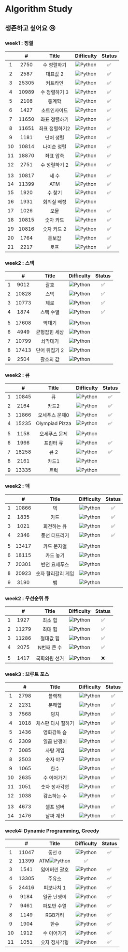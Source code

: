 # Algorithm Study

## 생존하고 싶어요 😢

### week1 : 정렬

|  |   #   |     Title     |                             Difficulty                             | Status |
|:--:| :---: | :-----------: | :----------------------------------------------------------------: | :----: |
|1|2750|  수 정렬하기  | ![Python](https://img.shields.io/badge/BRONZEII-CD7F32?style=flat) |   ✅   |
|2| 2587  |   대표값 2    | ![Python](https://img.shields.io/badge/BRONZEII-CD7F32?style=flat) |   ✅   |
|3| 25305 |   커트라인    | ![Python](https://img.shields.io/badge/BRONZEII-CD7F32?style=flat) |   ✅   |
|4| 10989 | 수 정렬하기 3 | ![Python](https://img.shields.io/badge/BRONZEI-CD7F32?style=flat)  |   ✅   |
|5|2108|통계학|![Python](https://img.shields.io/badge/SILVER%20III-A3A3A3?style=flat) |   ✅   |
|6|1427|소트인사이드|![Python](https://img.shields.io/badge/SILVER%20V-A3A3A3?style=flat) |   ✅   |
|7|11650|좌표 정렬하기|![Python](https://img.shields.io/badge/SILVER%20V-A3A3A3?style=flat) |   ✅   |
|8|11651|좌표 정렬하기2|![Python](https://img.shields.io/badge/SILVER%20V-A3A3A3?style=flat) |   ✅   |
|9|1181|단어 정렬|![Python](https://img.shields.io/badge/SILVER%20V-A3A3A3?style=flat) |   ✅   |
|10|10814|나이순 정렬|![Python](https://img.shields.io/badge/SILVER%20V-A3A3A3?style=flat) |   ✅   |
|11|18870|좌표 압축|![Python](https://img.shields.io/badge/SILVER%20II-A3A3A3?style=flat) |   ✅   |
|12|2751|수 정렬하기 2|![Python](https://img.shields.io/badge/SILVER%20V-A3A3A3?style=flat) |   ✅   |
|  |  |  |  |  |
|13|10817|세 수| ![Python](https://img.shields.io/badge/BRONZEIII-CD7F32?style=flat) |   ✅   |
|14|11399|ATM|![Python](https://img.shields.io/badge/SILVER%20IV-A3A3A3?style=flat) |   ✅   |
|15|1920|수 찾기|![Python](https://img.shields.io/badge/SILVER%20IV-A3A3A3?style=flat) |   ✅   |
|16|1931|회의실 배정|![Python](https://img.shields.io/badge/SILVER%20I-A3A3A3?style=flat)
|17|1026|보물|![Python](https://img.shields.io/badge/SILVER%20IV-A3A3A3?style=flat) |   ✅   |
|18|10815|숫자 카드|![Python](https://img.shields.io/badge/SILVER%20V-A3A3A3?style=flat) |   ✅   |
|19|10816|숫자 카드 2|![Python](https://img.shields.io/badge/SILVER%20IV-A3A3A3?style=flat) |   ✅   |
|20|1764|듣보잡|![Python](https://img.shields.io/badge/SILVER%20IV-A3A3A3?style=flat) |   ✅   |
|21|2217|로프|![Python](https://img.shields.io/badge/SILVER%20IV-A3A3A3?style=flat) |   ✅   |

### week2 : 스택

|  |   #   |     Title     |                             Difficulty                             | Status |
|:---:| :---: | :-----------: | :----------------------------------------------------------------: | :----: |
|1|9012|괄호|![Python](https://img.shields.io/badge/SILVER%20IV-A3A3A3?style=flat) |   ✅   |
|2|10828|스택|![Python](https://img.shields.io/badge/SILVER%20IV-A3A3A3?style=flat) |   ✅   |
|3|10773|제로|![Python](https://img.shields.io/badge/SILVER%20IV-A3A3A3?style=flat) |   ✅   |
|4|1874|스택 수열|![Python](https://img.shields.io/badge/SILVER%20III-A3A3A3?style=flat) |   ✅   |
|  |  |  |  |  | 
|5|17608|막대기|![Python](https://img.shields.io/badge/BRONZEII-CD7F32?style=flat) |      |
|6|4949|균형잡힌 세상|![Python](https://img.shields.io/badge/SILVER%20IV-A3A3A3?style=flat) |      |
|7|10799|쇠막대기|![Python](https://img.shields.io/badge/SILVER%20II-A3A3A3?style=flat) |      |
|8|17413|단어 뒤집기 2|![Python](https://img.shields.io/badge/SILVER%20III-A3A3A3?style=flat) |      |
|9|2504|괄호의 값|![Python](https://img.shields.io/badge/SILVER%20I-A3A3A3?style=flat) |      |

### week2 : 큐

|  |   #   |     Title     |                             Difficulty                             | Status |
|:---:| :---: | :-----------: | :----------------------------------------------------------------: | :----: |
|1|10845|큐|![Python](https://img.shields.io/badge/SILVER%20IV-A3A3A3?style=flat) |   ✅   |
|2|2164|카드2|![Python](https://img.shields.io/badge/SILVER%20IV-A3A3A3?style=flat) |   ✅   |
|3|11866|오세푸스 문제0|![Python](https://img.shields.io/badge/SILVER%20V-A3A3A3?style=flat) |   ✅   |
|4|15235|Olympiad Pizza|![Python](https://img.shields.io/badge/SILVER%20V-A3A3A3?style=flat) |   ✅   |
|  |  |  |  |  |
|5|1158|오세푸스 문제|![Python](https://img.shields.io/badge/SILVER%20IV-A3A3A3?style=flat) |      |
|6|1966|프린터 큐|![Python](https://img.shields.io/badge/SILVER%20III-A3A3A3?style=flat) |   ✅   |
|7|18258|큐 2|![Python](https://img.shields.io/badge/SILVER%20IV-A3A3A3?style=flat) |   ✅   |
|8|2161|카드1|![Python](https://img.shields.io/badge/SILVER%20V-A3A3A3?style=flat) |      |
|9|13335|트럭|![Python](https://img.shields.io/badge/SILVER%20I-A3A3A3?style=flat) |      |

### week2 : 덱

|  |   #   |     Title     |                             Difficulty                             | Status |
|:---:| :---: | :-----------: | :----------------------------------------------------------------: | :----: |
|1|10866|덱|![Python](https://img.shields.io/badge/SILVER%20IV-A3A3A3?style=flat) |   ✅   |
|2|1835|카드|![Python](https://img.shields.io/badge/SILVER%20IV-A3A3A3?style=flat) |   ✅   |
|3|1021|회전하는 큐|![Python](https://img.shields.io/badge/SILVER%20IV-A3A3A3?style=flat) |   ✅  |
|4|2346|풍선 터뜨리기|![Python](https://img.shields.io/badge/SILVER%20III-A3A3A3?style=flat) |   ✅   |
|  |  |  |  |  |
|5|13417|카드 문자열|![Python](https://img.shields.io/badge/SILVER%20III-A3A3A3?style=flat) |      |
|6|18115|카드 놓기|![Python](https://img.shields.io/badge/SILVER%20III-A3A3A3?style=flat) |      |
|7|20301|반전 요세푸스|![Python](https://img.shields.io/badge/SILVER%20III-A3A3A3?style=flat) |      |
|8|20923|숫자 할리갈리 게임|![Python](https://img.shields.io/badge/SILVER%20I-A3A3A3?style=flat) |      |
|9|3190|뱀|![Python](https://img.shields.io/badge/GOLD%20IV-D5A11E?style=flat) |      |

### week2 : 우선순위 큐

|  |   #   |     Title     |                             Difficulty                             | Status |
|:---:| :---: | :-----------: | :----------------------------------------------------------------: | :----: |
|1|1927|최소 힙|![Python](https://img.shields.io/badge/SILVER%20II-A3A3A3?style=flat) |   ✅   |
|2|11279|최대 힙|![Python](https://img.shields.io/badge/SILVER%20II-A3A3A3?style=flat) |   ✅   |
|3|11286|절대값 힙|![Python](https://img.shields.io/badge/SILVER%20I-A3A3A3?style=flat) |   ✅   |
|4|2075|N번째 큰 수|![Python](https://img.shields.io/badge/SILVER%20II-A3A3A3?style=flat) |   ✅   |
|  |  |  |  |  |
|5|1417|국회의원 선거|![Python](https://img.shields.io/badge/SILVER%20V-A3A3A3?style=flat) |   ❌   |

### week3 : 브루트 포스

| |   #   |     Title      |                               Difficulty                               | Status |
|:---:| :---: | :------------: | :--------------------------------------------------------------------: | :----: |
|1|2798|블랙잭|![Python](https://img.shields.io/badge/BRONZE%20II-CD7F32?style=flat) |   ✅   |
|2|2231|분해합|![Python](https://img.shields.io/badge/BRONZE%20II-CD7F32?style=flat) |   ✅   |
|3|7568|덩치|![Python](https://img.shields.io/badge/SILVER%20V-A3A3A3?style=flat) |   ✅   |
|4|1018|체스판 다시 칠하기|![Python](https://img.shields.io/badge/SILVER%20IV-A3A3A3?style=flat) |   ✅   |
|5|1436|영화감독 숌|![Python](https://img.shields.io/badge/SILVER%20V-A3A3A3?style=flat) |   ✅   |
|6|2309|일곱 난쟁이|![Python](https://img.shields.io/badge/BRONZE%20I-CD7F32?style=flat) |   ✅   |
|7|3085|사탕 게임|![Python](https://img.shields.io/badge/SILVER%20III-A3A3A3?style=flat) |   ✅   |
|8|2503|숫자 야구|![Python](https://img.shields.io/badge/SILVER%20III-A3A3A3?style=flat) |   ✅   |
|9|1065|한수|![Python](https://img.shields.io/badge/SILVER%20IV-A3A3A3?style=flat) |   ✅   |
|10|2635|수 이어가기|![Python](https://img.shields.io/badge/SILVER%20V-A3A3A3?style=flat) |   ✅   |
|11|1051|숫자 정사각형|![Python](https://img.shields.io/badge/SILVER%20IV-A3A3A3?style=flat) |   ✅   |
|12|1038|감소하는 수|![Python](https://img.shields.io/badge/GOLD%20V-D5A11E?style=flat) |   ✅   |
|  |  |  |  |  |
|13|4673|셀프 넘버|![Python](https://img.shields.io/badge/SILVER%20V-A3A3A3?style=flat) |   ✅   |
|14|1476|날짜 계산|![Python](https://img.shields.io/badge/SILVER%20V-A3A3A3?style=flat) |   ✅   |

### week4: Dynamic Programming, Greedy

| |   #   |     Title      |                               Difficulty                               | Status |
|:---:| :---: | :------------: | :--------------------------------------------------------------------: | :----: |
|1|11047|동전 0|![Python](https://img.shields.io/badge/SILVER%20IV-A3A3A3?style=flat) |   ✅   |
|2|11399|ATM![Python](https://img.shields.io/badge/SILVER%20IV-A3A3A3?style=flat) |   ✅   |
|3|1541|잃어버린 괄호|![Python](https://img.shields.io/badge/SILVER%20II-A3A3A3?style=flat) |   ✅   |
|4|13305|주유소|![Python](https://img.shields.io/badge/SILVER%20III-A3A3A3?style=flat) |   ✅   |
|5|24416|피보나치 1|![Python](https://img.shields.io/badge/BRONZE%20I-CD7F32?style=flat) |   ✅   |
|6|9184|일곱 난쟁이|![Python](https://img.shields.io/badge/BRONZE%20I-CD7F32?style=flat) |   ✅   |
|7|9461|파도반 수열|![Python](https://img.shields.io/badge/SILVER%20III-A3A3A3?style=flat) |   ✅   |
|8|1149|RGB거리|![Python](https://img.shields.io/badge/SILVER%20I-A3A3A3?style=flat) |   ✅   |
|9|1904|한수|![Python](https://img.shields.io/badge/SILVER%20IV-A3A3A3?style=flat) |   ✅   |
|10|1912|수 이어가기|![Python](https://img.shields.io/badge/SILVER%20V-A3A3A3?style=flat) |   ✅   |
|11|1051|숫자 정사각형|![Python](https://img.shields.io/badge/SILVER%20IV-A3A3A3?style=flat) |   ✅   |



<!--
금: #D5A11E
은: #A3A3A3
동: #CD7F32
1	I
2	II	
3	III	
4	IV
5	V
-->


